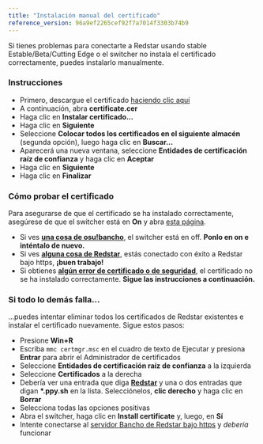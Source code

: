 ```yaml
---
title: "Instalación manual del certificado"
reference_version: 96a9ef2265cef92f7a7014f3303b74b9
---
```

Si tienes problemas para conectarte a Redstar usando stable Estable/Beta/Cutting Edge o el switcher no instala el certificado correctamente, puedes instalarlo manualmente.

### Instrucciones
- Primero, descargue el certificado [haciendo clic aquí](https://zxq.co/ripple/ripple-server-switcher/-/raw/master/RippleServerSwitcher/Resources/ripple.cer?inline=false)
- A continuación, abra **certificate.cer**
- Haga clic en **Instalar certificado...**
- Haga clic en **Siguiente**
- Seleccione **Colocar todos los certificados en el siguiente almacén** (segunda opción), luego haga clic en **Buscar...**
- Aparecerá una nueva ventana, seleccione **Entidades de certificación raíz de confianza** y haga clic en **Aceptar**
- Haga clic en **Siguiente**
- Haga clic en **Finalizar**

### Cómo probar el certificado
Para asegurarse de que el certificado se ha instalado correctamente, asegúrese de que el switcher está en **On** y abra [esta página](https://c.ppy.sh).

- Si ves **[una cosa de osu!bancho](http://y.zxq.co/ubfzty.png)**, el switcher está en off. **Ponlo en on e inténtalo de nuevo.**
- Si ves **[alguna cosa de Redstar](http://y.zxq.co/zphobw.png)**, estás conectado con éxito a Redstar bajo https, **¡buen trabajo!**
- Si obtienes **[algún error de certificado o de seguridad](http://y.zxq.co/reaueu.png)**, el certificado no se ha instalado correctamente. **Sigue las instrucciones a continuación.**

### Si todo lo demás falla...
...puedes intentar eliminar todos los certificados de Redstar existentes e instalar el certificado nuevamente. Sigue estos pasos:

- Presione **Win+R**
- Escriba `mmc certmgr.msc` en el cuadro de texto de Ejecutar y presiona **Entrar** para abrir el Administrador de certificados
- Seleccione **Entidades de certificación raíz de confianza** a la izquierda
- Seleccione **Certificados** a la derecha
- Debería ver una entrada que diga **[Redstar](http://y.zxq.co/bbyxev.png)** y una o dos entradas que digan **\*.ppy.sh** en la lista. Selecciónelos, **clic derecho** y haga clic en **Borrar**
- Selecciona todas las opciones positivas
- Abra el switcher, haga clic en **Install certificate** y, luego, en **Sí**
- Intente conectarse al [servidor Bancho de Redstar bajo https](https://c.ppy.sh/) y _debería_ funcionar